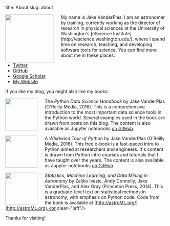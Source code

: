 title: About
slug: about

<img src="/images/jake.jpg" align="left" width="150" style="padding-right:20px;"/>
My name is Jake VanderPlas.
I am an astronomer by training, currently working as the director of research
in physical sciences at the University of Washington's
[eScience Institute](http://escience.washington.edu/), where I spend time on
research, teaching, and developing software tools for science.
You can find more about me in these places:

- [Twitter](http://twitter.com/jakevdp)
- [GitHub](http://github.com/jakevdp)
- [Google Scholar](https://scholar.google.com/citations?user=0tDjsNUAAAAJ)
- [My Website](http://vanderplas.com)

If you like my blog, you might also like my books:

<a href="http://shop.oreilly.com/product/0636920034919.do"><img src="/images/PythonDataScience.jpg" align="left" width="100" style="padding-right:20px;"/></a>
The *Python Data Science Handbook* by Jake VanderPlas (O'Reilly Media, 2016). This is a comprehensive introduction to the most important data science tools in the Python world. Several examples used in the book are drawn from posts on this blog.
The content is also available as Jupyter notebooks [on GitHub](http://github.com/jakevdp/PythonDataScienceHandbook).<br clear="left"/>

<a href="http://www.oreilly.com/programming/free/a-whirlwind-tour-of-python.csp"><img src="/images/WhirlwindTour.jpg" align="left" width="100" style="padding-right:20px;"/></a>
*A Whirlwind Tour of Python* by Jake VanderPlas (O'Reilly Media, 2016). This free e-book is a fast-paced intro to Python aimed at researchers and engineers. It's content is drawn from Python intro courses and tutorials that I have taught over the years.
The content is also available as Jupyter notebooks [on GitHub](http://github.com/jakevdp/WhirlwindTourOfPython).<br clear="left"/>

<a href="http://press.princeton.edu/titles/10159.html"><img src="/images/StatisticsDataMining.jpg" align="left" width="100" style="padding-right:20px;"/></a>
*Statistics, Machine Learning, and Data Mining in Astronomy* by Zeljko Ivezic, Andy Connolly, Jake VanderPlas, and Alex Gray (Princeton Press, 2014). This is a graduate-level text on statistical methods in astronomy, with emphasis on Python code.
Code from the book is available at [http://astroML.org/](http://astroML.org).<br clear="left"/>

Thanks for visiting!